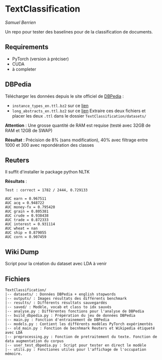 # TextClassification
_Samuel Berrien_

Un repo pour tester des baselines pour de la classification de documents.

## Requirements
* PyTorch (version à préciser)
* CUDA
* à completer

## DBPedia
Télécharger les données depuis le site officiel de [DBPedia](https://wiki.dbpedia.org/) :
* `instance_types_en.ttl.bz2` sur ce [lien](http://downloads.dbpedia.org/2016-10/core-i18n/en/instance_types_en.ttl.bz2)
* `long_abstracts_en.ttl.bz2` sur ce [lien](http://downloads.dbpedia.org/2016-10/core-i18n/en/long_abstracts_en.ttl.bz2)
Extraire ces deux fichiers et placer les deux `.ttl` dans le dossier `TextClassification/datasets/`

__Attention__ : Une grosse quantité de RAM est requise (testé avec 32GB de RAM et 12GB de SWAP)

__Résultat__ : Précision de 8% (sans modification), 40\% avec filtrage entre 1000 et 300 avec repondération des classes

## Reuters
Il suffit d'installer le package python NLTK

__Résultats__ :

```
Test : correct = 1782 / 2444, 0.729133

AUC earn = 0.967511
AUC acq = 0.948722
AUC money-fx = 0.795420
AUC grain = 0.805381
AUC crude = 0.938438
AUC trade = 0.872333
AUC interest = 0.931114
AUC wheat = nan
AUC ship = 0.879055
AUC corn = 0.907459
```

## Wiki Dump
Script pour la création du dataset avec LDA à venir

## Fichiers
```
TextClassification/
|-- datasets/ : Données DBPedia + english stopwords
|-- outputs/ : Images résultats des différents benchmark
|-- results/ : Différents résultats sauvegardés
|-- saved/ : Modèle, vocab et class to idx sauvés
|-- analyse.py : Différentes fonctions pour l'analyse de DBPedia
|-- build_dbpedia.py : Prépération du jeu de données DBPedia
|-- main.py : Fonction d'entrainement de DBPedia
|-- models.py : Contient les différents modèles PyTorch expérimentés
|-- old_main.py : Fonction de becnhmark Reuters et Wikipedia étiqueté avec LDA
|-- preprocessing.py : Fonction de pretraitement du texte. Fonction de data augmentation du corpus
|-- user_test_dbpedia.py : Script pour tester en direct le modèle
|-- utils.py : Fonctiones utiles pour l'affichage de l'occupation mémoire.
```